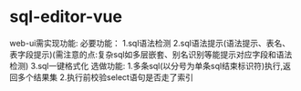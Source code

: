 # sql-editor-vue

web-ui需实现功能:
必要功能：
1.sql语法检测
2.sql语法提示(语法提示、表名、表字段提示)(需注意的点:复杂sql如多层嵌套、别名识别等能提示对应字段和语法检测)
3.sql一键格式化
选做功能:
1.多条sql(以分号为单条sql结束标识符)执行,返回多个结果集
2.执行前校验select语句是否走了索引